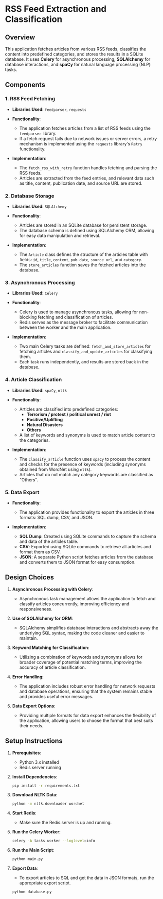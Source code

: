 # RSS Feed Extraction and Classification

## Overview

This application fetches articles from various RSS feeds, classifies the content into predefined categories, and stores the results in a SQLite database. It uses **Celery** for asynchronous processing, **SQLAlchemy** for database interactions, and **spaCy** for natural language processing (NLP) tasks.

## Components

### 1. RSS Feed Fetching

- **Libraries Used**: `feedparser`, `requests`
- **Functionality**:
  - The application fetches articles from a list of RSS feeds using the `feedparser` library. 
  - If a fetch request fails due to network issues or server errors, a retry mechanism is implemented using the `requests` library's `Retry` functionality.
  
- **Implementation**:
  - The `fetch_rss_with_retry` function handles fetching and parsing the RSS feeds.
  - Articles are extracted from the feed entries, and relevant data such as title, content, publication date, and source URL are stored.

### 2. Database Storage

- **Libraries Used**: `SQLAlchemy`
- **Functionality**:
  - Articles are stored in an SQLite database for persistent storage.
  - The database schema is defined using SQLAlchemy ORM, allowing for easy data manipulation and retrieval.

- **Implementation**:
  - The `Article` class defines the structure of the articles table with fields: `id`, `title`, `content`, `pub_date`, `source_url`, and `category`.
  - The `store_articles` function saves the fetched articles into the database.

### 3. Asynchronous Processing

- **Libraries Used**: `Celery`
- **Functionality**:
  - Celery is used to manage asynchronous tasks, allowing for non-blocking fetching and classification of articles.
  - Redis serves as the message broker to facilitate communication between the worker and the main application.

- **Implementation**:
  - Two main Celery tasks are defined: `fetch_and_store_articles` for fetching articles and `classify_and_update_articles` for classifying them.
  - Each task runs independently, and results are stored back in the database.

### 4. Article Classification

- **Libraries Used**: `spaCy`, `nltk`
- **Functionality**:
  - Articles are classified into predefined categories: 
    - **Terrorism / protest / political unrest / riot**
    - **Positive/Uplifting**
    - **Natural Disasters**
    - **Others**
  - A list of keywords and synonyms is used to match article content to the categories.

- **Implementation**:
  - The `classify_article` function uses `spaCy` to process the content and checks for the presence of keywords (including synonyms obtained from WordNet using `nltk`).
  - Articles that do not match any category keywords are classified as "Others".

### 5. Data Export

- **Functionality**:
  - The application provides functionality to export the articles in three formats: SQL dump, CSV, and JSON.
  
- **Implementation**:
  - **SQL Dump**: Created using SQLite commands to capture the schema and data of the articles table.
  - **CSV**: Exported using SQLite commands to retrieve all articles and format them as CSV.
  - **JSON**: A separate Python script fetches articles from the database and converts them to JSON format for easy consumption.

## Design Choices

1. **Asynchronous Processing with Celery**: 
   - Asynchronous task management allows the application to fetch and classify articles concurrently, improving efficiency and responsiveness.

2. **Use of SQLAlchemy for ORM**: 
   - SQLAlchemy simplifies database interactions and abstracts away the underlying SQL syntax, making the code cleaner and easier to maintain.

3. **Keyword Matching for Classification**: 
   - Utilizing a combination of keywords and synonyms allows for broader coverage of potential matching terms, improving the accuracy of article classification.

4. **Error Handling**:
   - The application includes robust error handling for network requests and database operations, ensuring that the system remains stable and provides useful error messages.

5. **Data Export Options**:
   - Providing multiple formats for data export enhances the flexibility of the application, allowing users to choose the format that best suits their needs.

## Setup Instructions

1. **Prerequisites**:
   - Python 3.x installed
   - Redis server running

2. **Install Dependencies**:
   ```bash
   pip install -r requirements.txt

3. **Download NLTK Data**:
   ```bash
   python -m nltk.downloader wordnet

4. **Start Redis**:
   - Make sure the Redis server is up and running.

5. **Run the Celery Worker**:
   ```bash
   celery -A tasks worker --loglevel=info

6. **Run the Main Script**:
   ```bash
   python main.py

7. **Export Data**:
   - To export articles to SQL and get the data in JSON formats, run the appropriate export script.
   ```bash
   python database.py            
